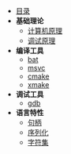 
- [目录](theory/README.md)
- **基础理论**
    - [计算机原理](https://spite-triangle.github.io/computer_theory/#/)
    - [调试原理](windbg/README.md)
- **编译工具**
    - [bat](theory/chapter/bat.md)
    - [msvc](theory/chapter/msvc.md)
    - [cmake](theory/chapter/cmake.md)
    - [xmake](theory/chapter/xmake.md)
- **调试工具**
    - [gdb](https://spite-triangle.github.io/computer_theory/#/./LinuxCommand/chapter/gdb)
- **语言特性**
    - [句柄](theory/chapter/handle.md)
    - [序列化](theory/chapter/Serialization.md)
    - [字符集](theory/chapter/charset.md)





